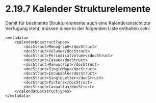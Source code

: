 # 2.19.7 Kalender Strukturelemente

Damit für bestimmte Strukturelemente auch eine Kalenderansicht zur Verfügung steht, müssen diese in der folgenden Liste enthalten sein:

```markup
<metadata>
    <calendarDocstructTypes>
        <docStruct>Monograph</docStruct>
        <docStruct>Volume</docStruct>
        <docStruct>PeriodicalVolume</docStruct>
        <docStruct>Issue</docStruct>
        <docStruct>Manuscript</docStruct>
        <docStruct>SingleMap</docStruct>
        <docStruct>Incunable</docStruct>
        <docStruct>SingleLetter</docStruct>
        <docStruct>Picture</docStruct>
        <docStruct>Casualia</docStruct>
    </calendarDocstructTypes>
</metadata>
```

